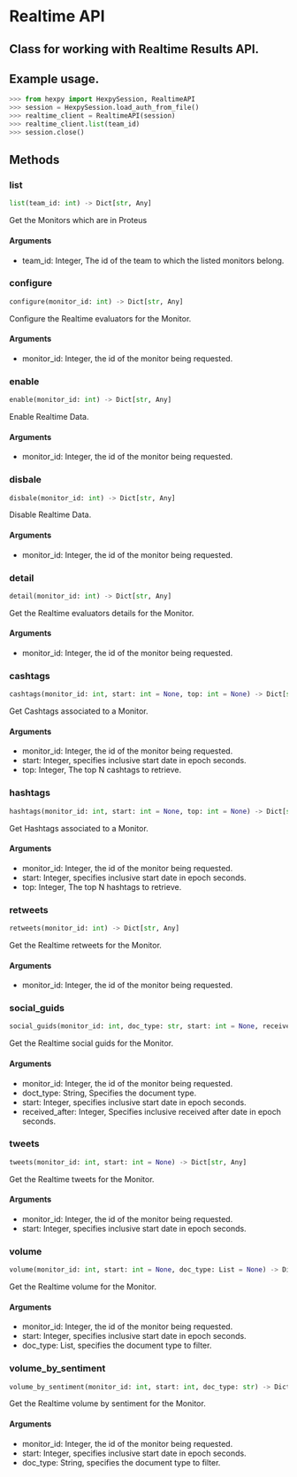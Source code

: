 Realtime API
===========

## Class for working with Realtime Results API.

## Example usage.

```python
>>> from hexpy import HexpySession, RealtimeAPI
>>> session = HexpySession.load_auth_from_file()
>>> realtime_client = RealtimeAPI(session)
>>> realtime_client.list(team_id)
>>> session.close()
```

## Methods

### list
```python
list(team_id: int) -> Dict[str, Any]
```
Get the Monitors which are in Proteus

#### Arguments
* team_id: Integer, The id of the team to which the listed monitors belong.

### configure
```python
configure(monitor_id: int) -> Dict[str, Any]
```
Configure the Realtime evaluators for the Monitor.

#### Arguments
* monitor_id: Integer, the id of the monitor being requested.

### enable
```python
enable(monitor_id: int) -> Dict[str, Any]
```
Enable Realtime Data.

#### Arguments
* monitor_id: Integer, the id of the monitor being requested.

### disbale
```python
disbale(monitor_id: int) -> Dict[str, Any]
```
Disable Realtime Data.

#### Arguments
* monitor_id: Integer, the id of the monitor being requested.

### detail
```python
detail(monitor_id: int) -> Dict[str, Any]
```
Get the Realtime evaluators details for the Monitor.

#### Arguments
* monitor_id: Integer, the id of the monitor being requested.

### cashtags
```python
cashtags(monitor_id: int, start: int = None, top: int = None) -> Dict[str, Any]
```
Get Cashtags associated to a Monitor.

#### Arguments
* monitor_id: Integer, the id of the monitor being requested.
* start: Integer, specifies inclusive start date in epoch seconds.
* top: Integer, The top N cashtags to retrieve.

### hashtags
```python
hashtags(monitor_id: int, start: int = None, top: int = None) -> Dict[str, Any]
```
Get Hashtags associated to a Monitor.

#### Arguments
* monitor_id: Integer, the id of the monitor being requested.
* start: Integer, specifies inclusive start date in epoch seconds.
* top: Integer, The top N hashtags to retrieve.

### retweets
```python
retweets(monitor_id: int) -> Dict[str, Any]
```
Get the Realtime retweets for the Monitor.

#### Arguments
* monitor_id: Integer, the id of the monitor being requested.

### social_guids
```python
social_guids(monitor_id: int, doc_type: str, start: int = None, received_after: int = None) -> Dict[str, Any]
```
Get the Realtime social guids for the Monitor.

#### Arguments
* monitor_id: Integer, the id of the monitor being requested.
* doct_type: String, Specifies the document type.
* start: Integer, specifies inclusive start date in epoch seconds.
* received_after: Integer, Specifies inclusive received after date in epoch seconds.

### tweets
```python
tweets(monitor_id: int, start: int = None) -> Dict[str, Any]
```
Get the Realtime tweets for the Monitor.

#### Arguments
* monitor_id: Integer, the id of the monitor being requested.
* start: Integer, specifies inclusive start date in epoch seconds.

### volume
```python
volume(monitor_id: int, start: int = None, doc_type: List = None) -> Dict[str, Any]
```
Get the Realtime volume for the Monitor.

#### Arguments
* monitor_id: Integer, the id of the monitor being requested.
* start: Integer, specifies inclusive start date in epoch seconds.
* doc_type: List, specifies the document type to filter.

### volume_by_sentiment
```python
volume_by_sentiment(monitor_id: int, start: int, doc_type: str) -> Dict[str, Any]
```
Get the Realtime volume by sentiment for the Monitor.

#### Arguments
* monitor_id: Integer, the id of the monitor being requested.
* start: Integer, specifies inclusive start date in epoch seconds.
* doc_type: String, specifies the document type to filter.